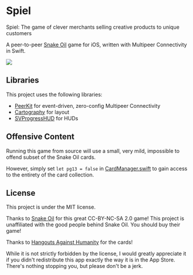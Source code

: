 # Spiel
Spiel: The game of clever merchants selling creative products to unique customers

A peer-to-peer [Snake Oil][cah] game for iOS, written with Multipeer Connectivity in Swift.

![](http://pics.jpsim.com/objcio-mpc/demo.gif)

## Libraries

This project uses the following libraries:

* [PeerKit](https://github.com/jpsim/PeerKit) for event-driven, zero-config Multipeer Connectivity
* [Cartography](https://github.com/robb/Cartography) for layout
* [SVProgressHUD](https://github.com/TransitApp/SVProgressHUD) for HUDs

## Offensive Content

Running this game from source will use a small, very mild, impossible to offend subset of the Snake Oil cards.

However, simply set `let pg13 = false` in [CardManager.swift](https://github.com/jpsim/CardsAgainst/blob/master/CardsAgainst/Controllers/CardManager.swift#L11) to gain access to the entirety of the card collection.

## License

This project is under the MIT license.

Thanks to [Snake Oil][cah] for this great CC-BY-NC-SA 2.0 game! This project is unaffiliated with the good people behind Snake Oil. You should buy their game!

Thanks to [Hangouts Against Humanity](https://github.com/samurailink3/hangouts-against-humanity) for the cards!

While it is not strictly forbidden by the license, I would greatly appreciate it if you didn't redistribute this app exactly the way it is in the App Store. There's nothing stopping you, but please don't be a jerk.

[cah]: http://amzn.com/B00AEB1R66